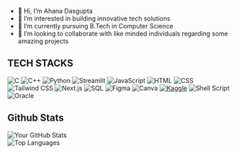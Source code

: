 - 👋 Hi, I’m Ahana Dasgupta
- 👀 I’m interested in building innovative tech solutions
- 🌱 I’m currently pursuing B.Tech in Computer Science
- 💞️ I’m looking to collaborate with like minded individuals regarding some amazing projects

## TECH STACKS
![C](https://img.shields.io/badge/C-00599C?style=flat&logo=c&logoColor=white)
![C++](https://img.shields.io/badge/C++-00599C?style=flat&logo=c%2B%2B&logoColor=white)
![Python](https://img.shields.io/badge/Python-3776AB?style=flat&logo=python&logoColor=white)
![Streamlit](https://img.shields.io/badge/Streamlit-FF4B4B?style=flat&logo=streamlit&logoColor=white)
![JavaScript](https://img.shields.io/badge/JavaScript-F7DF1E?style=flat&logo=javascript&logoColor=black)
![HTML](https://img.shields.io/badge/HTML5-E34F26?style=flat&logo=html5&logoColor=white)
![CSS](https://img.shields.io/badge/CSS3-1572B6?style=flat&logo=css3&logoColor=white)
![Tailwind CSS](https://img.shields.io/badge/TailwindCSS-38B2AC?style=flat&logo=tailwind-css&logoColor=white)
![Next.js](https://img.shields.io/badge/Next.js-000000?style=flat&logo=next.js&logoColor=white)
![SQL](https://img.shields.io/badge/SQL-4479A1?style=flat&logo=mysql&logoColor=white)
![Figma](https://img.shields.io/badge/Figma-F24E1E?style=flat&logo=figma&logoColor=white)
![Canva](https://img.shields.io/badge/Canva-00C4CC?style=flat&logo=canva&logoColor=white)
[![Kaggle](https://img.shields.io/badge/Kaggle-20BEFF?style=flat&logo=kaggle&logoColor=white)](https://www.kaggle.com/yourusername)
![Shell Script](https://img.shields.io/badge/Shell_Script-121011?style=flat&logo=gnu-bash&logoColor=white)
![Oracle](https://img.shields.io/badge/Oracle-F80000?style=for-the-badge&logo=oracle&logoColor=white)

## Github Stats

![Your GitHub Stats](https://github-readme-stats.vercel.app/api?username=ahanadasgupta26&show_icons=true&theme=merko)  
![Top Languages](https://github-readme-stats.vercel.app/api/top-langs/?username=ahanadasgupta26&layout=compact&theme=merko)
